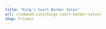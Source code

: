 ```yaml
---
title: "King's Court Barber Salon"
url: /redwood-city/kings-court-barber-salon/
shop: Friseur
---
```

